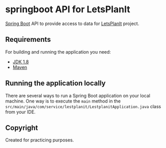 # springboot API for LetsPlanIt

[Spring Boot](http://projects.spring.io/spring-boot/) API to provide access to data
for [LetsPlanIt](https://github.com/GuidoCruz95/lets_plan_it_fe/) project.

## Requirements

For building and running the application you need:

- [JDK 1.8](http://www.oracle.com/technetwork/java/javase/downloads/jdk8-downloads-2133151.html)
- [Maven](https://maven.apache.org)

## Running the application locally

There are several ways to run a Spring Boot application on your local machine. One way is to execute the `main` method
in the `src/main/java/com/service/lestplanit/LestplanitApplication.java` class from your IDE.

## Copyright

Created for practicing purposes.